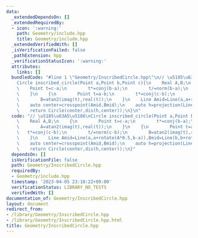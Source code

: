 ```yaml
---
data:
  _extendedDependsOn: []
  _extendedRequiredBy:
  - icon: ':warning:'
    path: Geometry/include.hpp
    title: Geometry/include.hpp
  _extendedVerifiedWith: []
  _isVerificationFailed: false
  _pathExtension: hpp
  _verificationStatusIcon: ':warning:'
  attributes:
    links: []
  bundledCode: "#line 1 \"Geometry/InscribedCircle.hpp\"\n// \u5185\u63A5\u5186\n\
    Circle inscribed_circle(Point a,Point b,Point c){\n    Real A,B;\n    {\n    \
    \    Point t=c-a;\n        t*=conj(b-a);\n        t/=norm(b-a);\n        A=atan2(imag(t),real(t));\n\
    \    }\n    {\n        Point t=a-b;\n        t*=conj(c-b);\n        t/=norm(c-b);\n\
    \        B=atan2(imag(t),real(t));\n    }\n    Line Amid=Line(a,a+rotate(A*0.5,b-a)),Bmid=Line(b,b+rotate(B*0.5,c-b));\n\
    \    auto center=crosspoint(Amid,Bmid);\n    auto h=projection(Line(a,b),center);\n\
    \    return Circle(center,dis(h,center));\n}\n"
  code: "// \u5185\u63A5\u5186\nCircle inscribed_circle(Point a,Point b,Point c){\n\
    \    Real A,B;\n    {\n        Point t=c-a;\n        t*=conj(b-a);\n        t/=norm(b-a);\n\
    \        A=atan2(imag(t),real(t));\n    }\n    {\n        Point t=a-b;\n     \
    \   t*=conj(c-b);\n        t/=norm(c-b);\n        B=atan2(imag(t),real(t));\n\
    \    }\n    Line Amid=Line(a,a+rotate(A*0.5,b-a)),Bmid=Line(b,b+rotate(B*0.5,c-b));\n\
    \    auto center=crosspoint(Amid,Bmid);\n    auto h=projection(Line(a,b),center);\n\
    \    return Circle(center,dis(h,center));\n}"
  dependsOn: []
  isVerificationFile: false
  path: Geometry/InscribedCircle.hpp
  requiredBy:
  - Geometry/include.hpp
  timestamp: '2023-04-05 23:10:22+09:00'
  verificationStatus: LIBRARY_NO_TESTS
  verifiedWith: []
documentation_of: Geometry/InscribedCircle.hpp
layout: document
redirect_from:
- /library/Geometry/InscribedCircle.hpp
- /library/Geometry/InscribedCircle.hpp.html
title: Geometry/InscribedCircle.hpp
---
```

